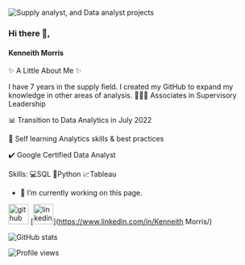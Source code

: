 ![Supply analyst, and Data analyst projects](https://www.swg.com/usa/wp-content/uploads/sites/34/2017/02/Blog-Digital-transformation-in-fm-banner.jpg)
### Hi there 👋,  
#### Kenneith Morris

✨ A Little About Me ✨

I have 7 years in the supply field. I created my GitHub to expand my knowledge in other areas of analysis.
👨🏾‍🎓 Associates in Supervisory Leadership

📊 Transition to Data Analytics in July 2022

📝 Self learning Analytics skills & best practices

✔️ Google Certified Data Analyst


Skills: 
💻SQL
📝Python
📈Tableau

- 🔭 I’m currently working on this page. 

[<img src='https://cdn.jsdelivr.net/npm/simple-icons@3.0.1/icons/github.svg' alt='github' height='40'>](https://github.com/kenny-lavell)  [<img src='https://cdn.jsdelivr.net/npm/simple-icons@3.0.1/icons/linkedin.svg' alt='linkedin' height='40'>](https://www.linkedin.com/in/Kenneith Morris/)  

![GitHub stats](https://github-readme-stats.vercel.app/api?username=kenny-lavell&show_icons=true)  

![Profile views](https://gpvc.arturio.dev/kenny-lavell)  
